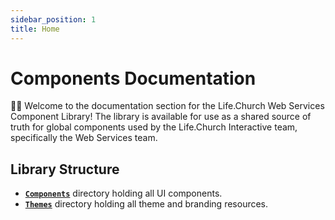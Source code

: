 ```yaml
---
sidebar_position: 1
title: Home
---
```


# Components Documentation

👋🏻 Welcome to the documentation section for the Life.Church Web Services Component Library! The library is available for use as a shared source of truth for global components used by the Life.Church Interactive team, specifically the Web Services team.

## Library Structure

- [**`Components`**](/Components/index.md) directory holding all UI components.
- [**`Themes`**](/Themes/index.md) directory holding all theme and branding resources.
